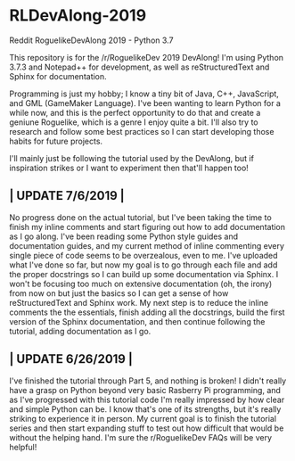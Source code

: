 # RLDevAlong-2019
Reddit RoguelikeDevAlong 2019 - Python 3.7

This repository is for the /r/RoguelikeDev 2019 DevAlong! I'm using Python 3.7.3 and Notepad++ for development, as well as reStructuredText and Sphinx for documentation.

Programming is just my hobby; I know a tiny bit of Java, C++, JavaScript, and GML (GameMaker Language). I've been wanting to learn Python for a while now, and this is the perfect opportunity to do that and create a geniune Roguelike, which is a genre I enjoy quite a bit. I'll also try to research and follow some best practices so I can start developing those habits for future projects.

I'll mainly just be following the tutorial used by the DevAlong, but if inspiration strikes or I want to experiment then that'll happen too!


| UPDATE 7/6/2019 |
-
No progress done on the actual tutorial, but I've been taking the time to finish my inline comments and start figuring out how to add documentation as I go along. I've been reading some Python style guides and documentation guides, and my current method of inline commenting every single piece of code seems to be overzealous, even to me. I've uploaded what I've done so far, but now my goal is to go through each file and add the proper docstrings so I can build up some documentation via Sphinx. I won't be focusing too much on extensive documentation (oh, the irony) from now on but just the basics so I can get a sense of how reStructuredText and Sphinx work. My next step is to reduce the inline comments the the essentials, finish adding all the docstrings, build the first version of the Sphinx documentation, and then continue following the tutorial, adding documentation as I go.


| UPDATE 6/26/2019 |
-
I've finished the tutorial through Part 5, and nothing is broken! I didn't really have a grasp on Python beyond very basic Rasberry Pi programming, and as I've progressed with this tutorial code I'm really impressed by how clear and simple Python can be. I know that's one of its strengths, but it's really striking to experience it in person. My current goal is to finish the tutorial series and then start expanding stuff to test out how difficult that would be without the helping hand. I'm sure the r/RoguelikeDev FAQs will be very helpful!
